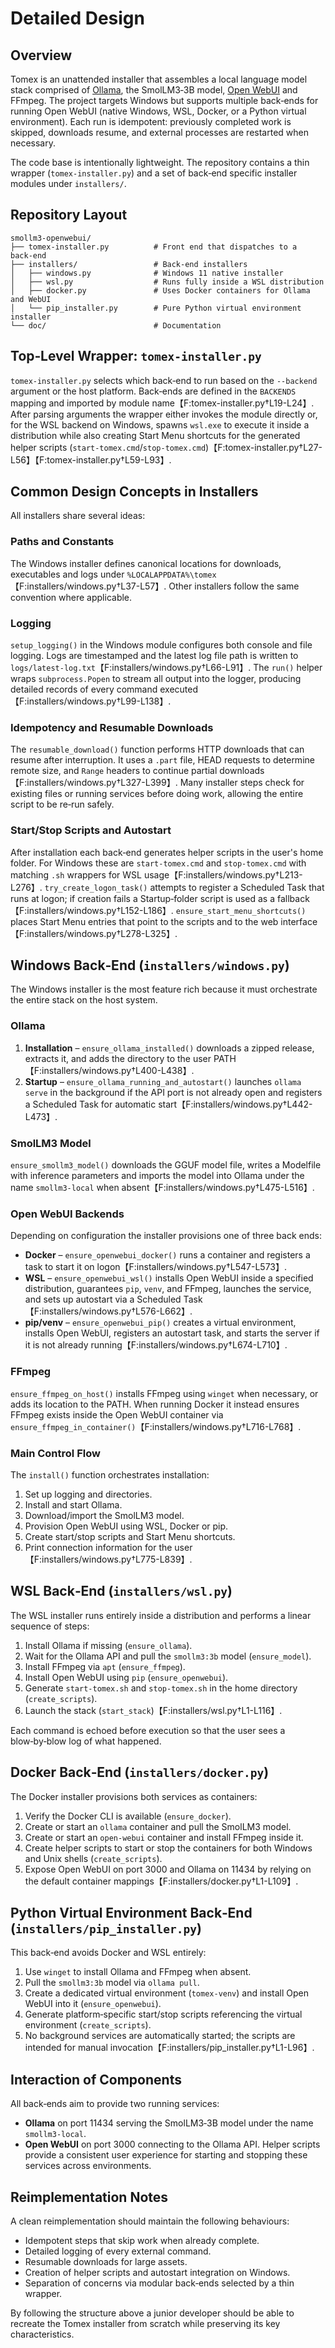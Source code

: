 # Detailed Design

## Overview
Tomex is an unattended installer that assembles a local language model stack
comprised of [Ollama](https://ollama.ai), the SmolLM3‑3B model, [Open WebUI](https://github.com/open-webui/open-webui) and
FFmpeg.  The project targets Windows but supports multiple back‑ends for running
Open WebUI (native Windows, WSL, Docker, or a Python virtual environment).  Each
run is idempotent: previously completed work is skipped, downloads resume, and
external processes are restarted when necessary.

The code base is intentionally lightweight.  The repository contains a thin
wrapper (`tomex-installer.py`) and a set of back‑end specific installer modules
under `installers/`.

## Repository Layout
```
smollm3-openwebui/
├── tomex-installer.py          # Front end that dispatches to a back‑end
├── installers/                 # Back‑end installers
│   ├── windows.py              # Windows 11 native installer
│   ├── wsl.py                  # Runs fully inside a WSL distribution
│   ├── docker.py               # Uses Docker containers for Ollama and WebUI
│   └── pip_installer.py        # Pure Python virtual environment installer
└── doc/                        # Documentation
```

## Top‑Level Wrapper: `tomex-installer.py`
`tomex-installer.py` selects which back‑end to run based on the `--backend`
argument or the host platform.  Back‑ends are defined in the `BACKENDS` mapping
and imported by module name【F:tomex-installer.py†L19-L24】.  After parsing
arguments the wrapper either invokes the module directly or, for the WSL
backend on Windows, spawns `wsl.exe` to execute it inside a distribution
while also creating Start Menu shortcuts for the generated helper scripts
(`start-tomex.cmd`/`stop-tomex.cmd`)【F:tomex-installer.py†L27-L56】【F:tomex-installer.py†L59-L93】.

## Common Design Concepts in Installers
All installers share several ideas:

### Paths and Constants
The Windows installer defines canonical locations for downloads, executables and
logs under `%LOCALAPPDATA%\tomex`【F:installers/windows.py†L37-L57】.  Other
installers follow the same convention where applicable.

### Logging
`setup_logging()` in the Windows module configures both console and file
logging.  Logs are timestamped and the latest log file path is written to
`logs/latest-log.txt`【F:installers/windows.py†L66-L91】.  The `run()` helper wraps
`subprocess.Popen` to stream all output into the logger, producing detailed
records of every command executed【F:installers/windows.py†L99-L138】.

### Idempotency and Resumable Downloads
The `resumable_download()` function performs HTTP downloads that can resume
after interruption.  It uses a `.part` file, HEAD requests to determine remote
size, and `Range` headers to continue partial downloads【F:installers/windows.py†L327-L399】.
Many installer steps check for existing files or running services before doing
work, allowing the entire script to be re‑run safely.

### Start/Stop Scripts and Autostart
After installation each back‑end generates helper scripts in the user's home
folder.  For Windows these are `start-tomex.cmd` and `stop-tomex.cmd` with
matching `.sh` wrappers for WSL usage【F:installers/windows.py†L213-L276】.
`try_create_logon_task()` attempts to register a Scheduled Task that runs at
logon; if creation fails a Startup‑folder script is used as a fallback【F:installers/windows.py†L152-L186】.
`ensure_start_menu_shortcuts()` places Start Menu entries that point to the
scripts and to the web interface【F:installers/windows.py†L278-L325】.

## Windows Back‑End (`installers/windows.py`)
The Windows installer is the most feature rich because it must orchestrate the
entire stack on the host system.

### Ollama
1. **Installation** – `ensure_ollama_installed()` downloads a zipped release,
   extracts it, and adds the directory to the user PATH【F:installers/windows.py†L400-L438】.
2. **Startup** – `ensure_ollama_running_and_autostart()` launches `ollama serve`
   in the background if the API port is not already open and registers a
   Scheduled Task for automatic start【F:installers/windows.py†L442-L473】.

### SmolLM3 Model
`ensure_smollm3_model()` downloads the GGUF model file, writes a Modelfile with
inference parameters and imports the model into Ollama under the name
`smollm3-local` when absent【F:installers/windows.py†L475-L516】.

### Open WebUI Backends
Depending on configuration the installer provisions one of three back ends:
- **Docker** – `ensure_openwebui_docker()` runs a container and registers a task
  to start it on logon【F:installers/windows.py†L547-L573】.
- **WSL** – `ensure_openwebui_wsl()` installs Open WebUI inside a specified
  distribution, guarantees `pip`, `venv`, and FFmpeg, launches the service, and
  sets up autostart via a Scheduled Task【F:installers/windows.py†L576-L662】.
- **pip/venv** – `ensure_openwebui_pip()` creates a virtual environment,
  installs Open WebUI, registers an autostart task, and starts the server if it
  is not already running【F:installers/windows.py†L674-L710】.

### FFmpeg
`ensure_ffmpeg_on_host()` installs FFmpeg using `winget` when necessary, or adds
its location to the PATH.  When running Docker it instead ensures FFmpeg exists
inside the Open WebUI container via `ensure_ffmpeg_in_container()`【F:installers/windows.py†L716-L768】.

### Main Control Flow
The `install()` function orchestrates installation:
1. Set up logging and directories.
2. Install and start Ollama.
3. Download/import the SmolLM3 model.
4. Provision Open WebUI using WSL, Docker or pip.
5. Create start/stop scripts and Start Menu shortcuts.
6. Print connection information for the user【F:installers/windows.py†L775-L839】.

## WSL Back‑End (`installers/wsl.py`)
The WSL installer runs entirely inside a distribution and performs a linear
sequence of steps:
1. Install Ollama if missing (`ensure_ollama`).
2. Wait for the Ollama API and pull the `smollm3:3b` model (`ensure_model`).
3. Install FFmpeg via `apt` (`ensure_ffmpeg`).
4. Install Open WebUI using `pip` (`ensure_openwebui`).
5. Generate `start-tomex.sh` and `stop-tomex.sh` in the home directory
   (`create_scripts`).
6. Launch the stack (`start_stack`)【F:installers/wsl.py†L1-L116】.

Each command is echoed before execution so that the user sees a blow‑by‑blow log
of what happened.

## Docker Back‑End (`installers/docker.py`)
The Docker installer provisions both services as containers:
1. Verify the Docker CLI is available (`ensure_docker`).
2. Create or start an `ollama` container and pull the SmolLM3 model.
3. Create or start an `open-webui` container and install FFmpeg inside it.
4. Create helper scripts to start or stop the containers for both Windows and
   Unix shells (`create_scripts`).
5. Expose Open WebUI on port 3000 and Ollama on 11434 by relying on the default
   container mappings【F:installers/docker.py†L1-L109】.

## Python Virtual Environment Back‑End (`installers/pip_installer.py`)
This back‑end avoids Docker and WSL entirely:
1. Use `winget` to install Ollama and FFmpeg when absent.
2. Pull the `smollm3:3b` model via `ollama pull`.
3. Create a dedicated virtual environment (`tomex-venv`) and install Open WebUI
   into it (`ensure_openwebui`).
4. Generate platform‑specific start/stop scripts referencing the virtual
   environment (`create_scripts`).
5. No background services are automatically started; the scripts are intended
   for manual invocation【F:installers/pip_installer.py†L1-L96】.

## Interaction of Components
All back‑ends aim to provide two running services:
- **Ollama** on port 11434 serving the SmolLM3‑3B model under the name
  `smollm3-local`.
- **Open WebUI** on port 3000 connecting to the Ollama API.
Helper scripts provide a consistent user experience for starting and stopping
these services across environments.

## Reimplementation Notes
A clean reimplementation should maintain the following behaviours:
- Idempotent steps that skip work when already complete.
- Detailed logging of every external command.
- Resumable downloads for large assets.
- Creation of helper scripts and autostart integration on Windows.
- Separation of concerns via modular back‑ends selected by a thin wrapper.

By following the structure above a junior developer should be able to recreate
the Tomex installer from scratch while preserving its key characteristics.

